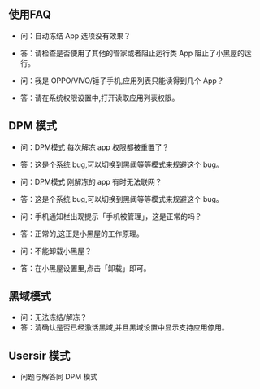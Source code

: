 ## 使用FAQ

- 问：自动冻结 App 选项没有效果？
- 答：请检查是否使用了其他的管家或者阻止运行类 App 阻止了小黑屋的运行。
  
- 问：我是 OPPO/VIVO/锤子手机,应用列表只能读得到几个 App？
- 答：请在系统权限设置中,打开读取应用列表权限。

DPM 模式 
- 
- 问：DPM模式 每次解冻 app 权限都被重置了？
- 答：这是个系统 bug,可以切换到黑阈等等模式来规避这个 bug。
  
- 问：DPM模式 刚解冻的 app 有时无法联网？
- 答：这是个系统 bug,可以切换到黑阈等等模式来规避这个 bug。
  
- 问：手机通知栏出现提示「手机被管理」，这是正常的吗？
- 答：正常的,这正是小黑屋的工作原理。
  
- 问：不能卸载小黑屋？
- 答：在小黑屋设置里,点击「卸载」即可。

黑域模式
- 
- 问：无法冻结/解冻？
- 答：清确认是否已经激活黑域,并且黑域设置中显示支持应用停用。

Usersir 模式
- 
- 问题与解答同 DPM 模式
